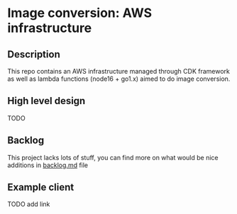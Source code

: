 # Image conversion: AWS infrastructure

## Description
This repo contains an AWS infrastructure managed through CDK framework as well as lambda functions (node16 + go1.x) aimed to do image conversion.

## High level design
TODO

## Backlog

This project lacks lots of stuff, you can find more on what would be nice additions in [backlog.md](https://github.com/Shaance/heic-to-jpg-aws/blob/main/backlog.md) file

## Example client
TODO add link